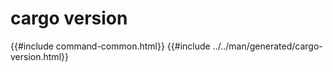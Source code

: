 # cargo version
{{#include command-common.html}}
{{#include ../../man/generated/cargo-version.html}}
